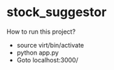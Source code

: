 # stock_suggestor

How to run this project?
 
 * source virt/bin/activate
 * python app.py
 * Goto localhost:3000/
